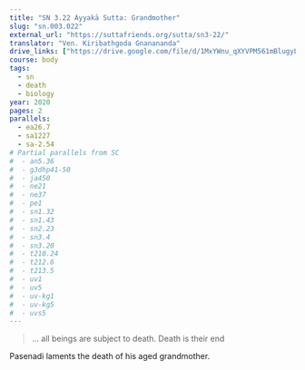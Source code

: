 ```yaml
---
title: "SN 3.22 Ayyakā Sutta: Grandmother"
slug: "sn.003.022"
external_url: "https://suttafriends.org/sutta/sn3-22/"
translator: "Ven. Kiribathgoda Gnanananda"
drive_links: ["https://drive.google.com/file/d/1MxYWnu_qXYVPM561mBlugyLCB1NqtJh6/view?usp=drivesdk"]
course: body
tags:
  - sn
  - death
  - biology
year: 2020
pages: 2
parallels:
  - ea26.7
  - sa1227
  - sa-2.54
# Partial parallels from SC
#  - an5.36
#  - g3dhp41-50
#  - ja450
#  - ne21
#  - ne37
#  - pe1
#  - sn1.32
#  - sn1.43
#  - sn2.23
#  - sn3.4
#  - sn3.20
#  - t210.24
#  - t212.6
#  - t213.5
#  - uv1
#  - uv5
#  - uv-kg1
#  - uv-kg5
#  - uvs5
---
```


> … all beings are subject to death. Death is their end

Pasenadi laments the death of his aged grandmother.

